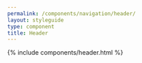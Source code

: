 ```yaml
---
permalink: /components/navigation/header/
layout: styleguide
type: component
title: Header
---
```


{% include components/header.html %}
